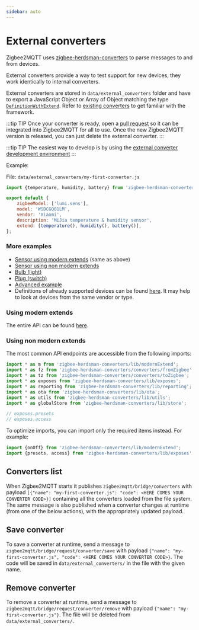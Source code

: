 ```yaml
---
sidebar: auto
---
```


# External converters

Zigbee2MQTT uses [zigbee-herdsman-converters](https://github.com/Koenkk/zigbee-herdsman-converters) to parse messages to and from devices.

External converters provide a way to test support for new devices, they work identically to internal converters.

External converters are stored in `data/external_converters` folder and have to export a JavaScript Object or Array of Object matching the type [`DefinitionWithExtend`](https://github.com/Koenkk/zigbee-herdsman-converters/blob/master/src/lib/types.ts). Refer to [existing converters](https://github.com/Koenkk/zigbee-herdsman-converters/tree/master/src/devices) to get familiar with the framework.

:::tip TIP
Once your converter is ready, open a [pull request](https://github.com/Koenkk/zigbee-herdsman-converters/pulls) so it can be integrated into Zigbee2MQTT for all to use. Once the new Zigbee2MQTT version is released, you can just delete the external converter.
:::

:::tip TIP
The easiest way to develop is by using the [external converter development environment](https://github.com/Nerivec/z2m-external-converter-dev?tab=readme-ov-file#how-to-use)
:::

Example:

File: `data/external_converters/my-first-converter.js`

```js
import {temperature, humidity, battery} from 'zigbee-herdsman-converters/lib/modernExtend';

export default {
    zigbeeModel: ['lumi.sens'],
    model: 'WSDCGQ01LM',
    vendor: 'Xiaomi',
    description: 'MiJia temperature & humidity sensor',
    extend: [temperature(), humidity(), battery()],
};
```

### More examples

- [Sensor using modern extends](https://github.com/Koenkk/zigbee2mqtt.io/blob/master/docs/externalConvertersExample/sensor_me.mjs) (same as above)
- [Sensor using non modern extends](https://github.com/Koenkk/zigbee2mqtt.io/blob/master/docs/externalConvertersExample/sensor.mjs)
- [Bulb (light)](https://github.com/Koenkk/zigbee2mqtt.io/blob/master/docs/externalConvertersExample/light.mjs)
- [Plug (switch)](https://github.com/Koenkk/zigbee2mqtt.io/blob/master/docs/externalConvertersExample/switch.mjs)
- [Advanced example](https://github.com/Koenkk/zigbee2mqtt.io/blob/master/docs/externalConvertersExample/freepad_ext.mjs)
- Definitions of already supported devices can be found [here](https://github.com/Koenkk/zigbee-herdsman-converters/tree/master/src/devices). It may help to look at devices from the same vendor or type.

### Using modern extends

The entire API can be found [here](https://github.com/Koenkk/zigbee-herdsman-converters/blob/master/src/lib/modernExtend.ts).

### Using non modern extends

The most common API endpoints are accessible from the following imports:

```js
import * as m from 'zigbee-herdsman-converters/lib/modernExtend';
import * as fz from 'zigbee-herdsman-converters/converters/fromZigbee';
import * as tz from 'zigbee-herdsman-converters/converters/toZigbee';
import * as exposes from 'zigbee-herdsman-converters/lib/exposes';
import * as reporting from 'zigbee-herdsman-converters/lib/reporting';
import * as ota from 'zigbee-herdsman-converters/lib/ota';
import * as utils from 'zigbee-herdsman-converters/lib/utils';
import * as globalStore from 'zigbee-herdsman-converters/lib/store';

// exposes.presets
// exposes.access
```

To optimize imports, you can import only the required items instead. For example:

```js
import {onOff} from 'zigbee-herdsman-converters/lib/modernExtend';
import {presets, access} from 'zigbee-herdsman-converters/lib/exposes';
```

## Converters list

When Zigbee2MQTT starts it publishes `zigbee2mqtt/bridge/converters` with payload `[{"name": "my-first-converter.js": "code": <HERE COMES YOUR CONVERTER CODE>}]` containing all the converters loaded from the file system. The same message is also published when a converter changes at runtime (from one of the below actions), with the appropriately updated payload.

## Save converter

To save a converter at runtime, send a message to `zigbee2mqtt/bridge/request/converter/save` with payload `{"name": "my-first-converter.js", "code": <HERE COMES YOUR CONVERTER CODE>}`. The code will be saved in `data/external_converters/` in the file with the given name.

## Remove converter

To remove a converter at runtime, send a message to `zigbee2mqtt/bridge/request/converter/remove` with payload `{"name": "my-first-converter.js"}`. The file will be deleted from `data/external_converters/`.
